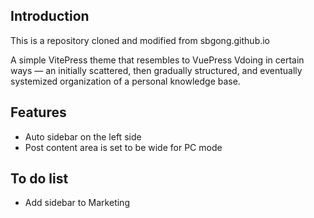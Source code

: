 ## Introduction

This is a repository cloned and modified from sbgong.github.io

A simple VitePress theme that resembles to VuePress Vdoing in certain ways — an initially scattered, then gradually structured, and eventually systemized organization of a personal knowledge base.

## Features

- Auto sidebar on the left side
- Post content area is set to be wide for PC mode

## To do list

- Add sidebar to Marketing
